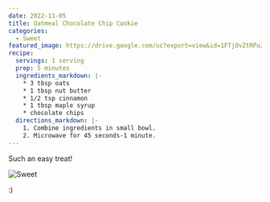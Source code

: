 ```yaml
---
date: 2022-11-05
title: Oatmeal Chocolate Chip Cookie
categories:
  - Sweet
featured_image: https://drive.google.com/uc?export=view&id=1FTjOvZtRPuZAnzR_C3KRBLRGep1deHa1
recipe:
  servings: 1 serving
  prep: 5 minutes
  ingredients_markdown: |-
    * 3 tbsp oats
    * 1 tbsp nut butter
    * 1/2 tsp cinnamon
    * 1 tbsp maple syrup
    * chocolate chips
  directions_markdown: |-
    1. Combine ingredients in small bowl.
    2. Microwave for 45 seconds-1 minute.
---
```


Such an easy treat!

![Sweet](https://drive.google.com/uc?export=view&id=1ltZOPCquFEwDOjAHeNDDUC7R22q5GUEr)

:)
